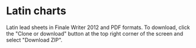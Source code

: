 # Latin charts

Latin lead sheets in Finale Writer 2012 and PDF formats.
To download, click the "Clone or download" button at the top right corner of the screen and select "Download ZIP".
